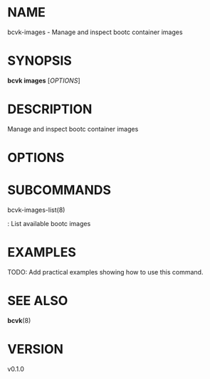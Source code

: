 # NAME

bcvk-images - Manage and inspect bootc container images

# SYNOPSIS

**bcvk images** [*OPTIONS*]

# DESCRIPTION

Manage and inspect bootc container images

# OPTIONS

<!-- BEGIN GENERATED OPTIONS -->
<!-- END GENERATED OPTIONS -->

# SUBCOMMANDS

bcvk-images-list(8)

:   List available bootc images

# EXAMPLES

TODO: Add practical examples showing how to use this command.

# SEE ALSO

**bcvk**(8)

# VERSION

v0.1.0
